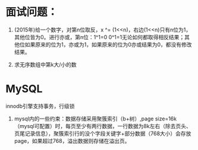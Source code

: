 # 面试问题：  
  1. (2015年)给一个数字，对第n位取反，x ^= (1<<n)，右边(1<<n)只有n位为1，其他位皆为0。进行亦或，第n位：1^1=0 0^1=1无论如何都取得相反结果；其他位如果原来的位为1，亦或为1，如果原来的位为0亦或结果为0，都没有修改结果。  
  
  2. 求无序数组中第k大/小的数  


# MySQL  
  innodb引擎支持事务，行级锁  
  1. mysql内的一些约束：数据存储采用聚簇索引（b+树）,page size=16k（mysql可配置）时，每页至少有两行数据，一行数据为8k左右（除去页头、页尾记录信息），聚簇索引行的没个字段关键字+部分数据（768大小）会存放page，如果超过768，溢出数据则存储在溢出页。
    
  

